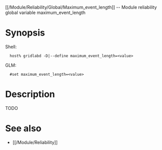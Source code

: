 [[/Module/Reliability/Global/Maximum_event_length]] -- Module reliability global variable maximum_event_length

# Synopsis
Shell:
~~~
  host% gridlabd -D|--define maximum_event_length=<value>
~~~
GLM:
~~~
  #set maximum_event_length=<value>
~~~

# Description

TODO

# See also
* [[/Module/Reliability]]
